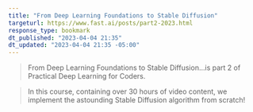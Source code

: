 ```yaml
---
title: "From Deep Learning Foundations to Stable Diffusion"
targeturl: https://www.fast.ai/posts/part2-2023.html 
response_type: bookmark
dt_published: "2023-04-04 21:35"
dt_updated: "2023-04-04 21:35 -05:00"
---
```


> From Deep Learning Foundations to Stable Diffusion...is part 2 of Practical Deep Learning for Coders.

> In this course, containing over 30 hours of video content, we implement the astounding Stable Diffusion algorithm from scratch! 
